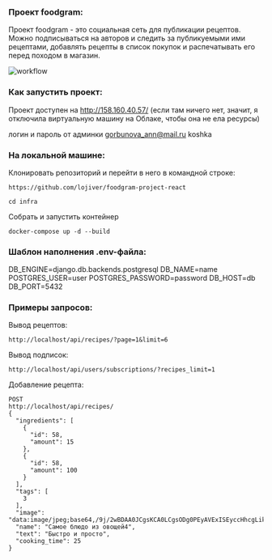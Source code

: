### Проект foodgram:

Проект foodgram - это социальная сеть для публикации рецептов. Можно подписываться на авторов и следить за публикуемыми ими рецептами, добавлять рецепты в список покупок и распечатывать его перед походом в магазин.

![workflow](https://github.com/lojiver/foodgram-project-react/actions/workflows/main.yml/badge.svg)

### Как запустить проект:

Проект доступен на http://158.160.40.57/
(если там ничего нет, значит, я отключила виртуальную машину на Облаке, чтобы она не ела ресурсы)

логин и пароль от админки
gorbunova_ann@mail.ru
koshka

### На локальной машине:
Клонировать репозиторий и перейти в него в командной строке:

```
https://github.com/lojiver/foodgram-project-react
```

```
cd infra
```

Собрать и запустить контейнер

```
docker-compose up -d --build 
```

### Шаблон наполнения .env-файла:
DB_ENGINE=django.db.backends.postgresql
DB_NAME=name
POSTGRES_USER=user
POSTGRES_PASSWORD=password
DB_HOST=db
DB_PORT=5432

### Примеры запросов:

Вывод рецептов:
```
http://localhost/api/recipes/?page=1&limit=6
```

Вывод подписок:
```
http://localhost/api/users/subscriptions/?recipes_limit=1
```

Добавление рецепта:
```
POST
http://localhost/api/recipes/
{
  "ingredients": [
    {
      "id": 58,
      "amount": 15
    },
    {
      "id": 58,
      "amount": 100
    }
  ],
  "tags": [
    3
  ],
  "image": "data:image/jpeg;base64,/9j/2wBDAA0JCgsKCA0LCgsODg0PEyAVExISEyccHhcgLikxMC4pLSwzOko+MzZGNywtQFdBRkxOUlNSMj5aYVpQYEpRUk//2wBDAQ4ODhMREyYVFSZPNS01T09PT09PT09PT09PT09PT09PT09PT09PT09PT09PT09PT09PT09PT09PT09",
  "name": "Самое блюдо из овощей4",
  "text": "Быстро и просто",
  "cooking_time": 25
}

```



